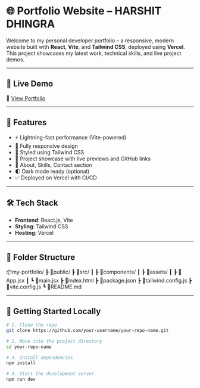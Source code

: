 # 🌐 Portfolio Website – HARSHIT DHINGRA

Welcome to my personal developer portfolio – a responsive, modern website built with **React**, **Vite**, and **Tailwind CSS**, deployed using **Vercel**. This project showcases my latest work, technical skills, and live project demos.

---

## 🚀 Live Demo

🔗 [View Portfolio](https://harshit-portfolio-website-jdzw.vercel.app/)

---

## 📌 Features

- ⚡️ Lightning-fast performance (Vite-powered)
- 📱 Fully responsive design
- 🎨 Styled using Tailwind CSS
- 🧠 Project showcase with live previews and GitHub links
- 💬 About, Skills, Contact section
- 🌓 Dark mode ready (optional)
- ✅ Deployed on Vercel with CI/CD

---

## 🛠 Tech Stack

- **Frontend**: React.js, Vite
- **Styling**: Tailwind CSS
- **Hosting**: Vercel

---
## 📂 Folder Structure
📦my-portfolio/
┣ 📁public/
┣ 📁src/
┃ ┣ 📁components/
┃ ┣ 📁assets/
┃ ┣ 📄App.jsx
┃ ┗ 📄main.jsx
┣ 📄index.html
┣ 📄package.json
┣ 📄tailwind.config.js
┣ 📄vite.config.js
┗ 📄README.md


---

## 🚀 Getting Started Locally

```bash
# 1. Clone the repo
git clone https://github.com/your-username/your-repo-name.git

# 2. Move into the project directory
cd your-repo-name

# 3. Install dependencies
npm install

# 4. Start the development server
npm run dev


